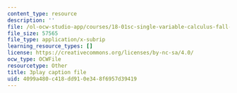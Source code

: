 ```yaml
---
content_type: resource
description: ''
file: /ol-ocw-studio-app/courses/18-01sc-single-variable-calculus-fall-2010/4099a480c418dd910e348f6957d39419_KhwQKE_tld0.srt
file_size: 57565
file_type: application/x-subrip
learning_resource_types: []
license: https://creativecommons.org/licenses/by-nc-sa/4.0/
ocw_type: OCWFile
resourcetype: Other
title: 3play caption file
uid: 4099a480-c418-dd91-0e34-8f6957d39419
---
```

